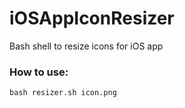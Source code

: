 # iOSAppIconResizer
Bash shell to resize icons for iOS app


### How to use:

```
bash resizer.sh icon.png
```